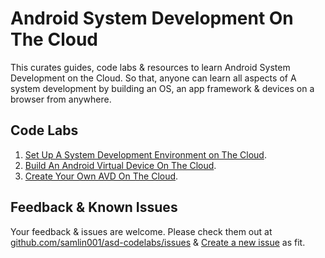 # Android System Development On The Cloud
This curates guides, code labs &amp; resources to learn Android System Development on the Cloud.
So that, anyone can learn all aspects of A system development by building an OS, an app framework & devices on a browser from anywhere.   

## Code Labs
1. [Set Up A System Development Environment on The Cloud](codelab1/README.md).
2. [Build An Android Virtual Device On The Cloud](codelab2/README.md).
3. [Create Your Own AVD On The Cloud](codelab3/README.md).

## Feedback & Known Issues
Your feedback & issues are welcome. Please check them out at [github.com/samlin001/asd-codelabs/issues](https://github.com/samlin001/asd-codelabs/issues)
& [Create a new issue](https://github.com/samlin001/asd-codelabs/issues/new) as fit.
